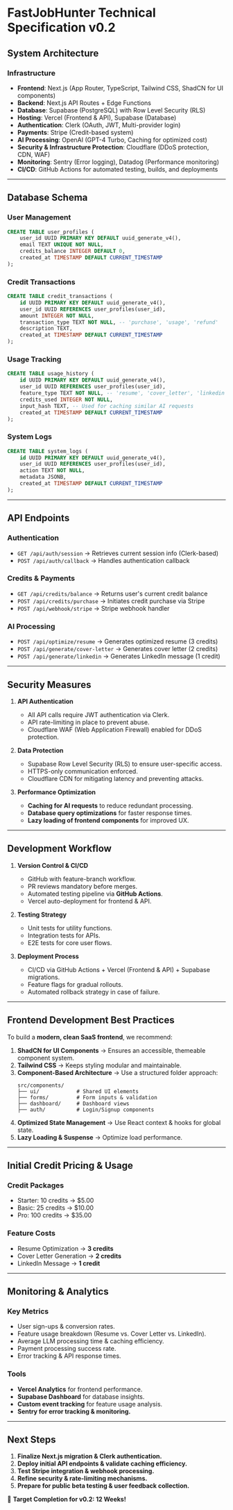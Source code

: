 # **FastJobHunter Technical Specification v0.2**

## **System Architecture**

### **Infrastructure**
- **Frontend**: Next.js (App Router, TypeScript, Tailwind CSS, ShadCN for UI components)
- **Backend**: Next.js API Routes + Edge Functions
- **Database**: Supabase (PostgreSQL) with Row Level Security (RLS)
- **Hosting**: Vercel (Frontend & API), Supabase (Database)
- **Authentication**: Clerk (OAuth, JWT, Multi-provider login)
- **Payments**: Stripe (Credit-based system)
- **AI Processing**: OpenAI (GPT-4 Turbo, Caching for optimized cost)
- **Security & Infrastructure Protection**: Cloudflare (DDoS protection, CDN, WAF)
- **Monitoring**: Sentry (Error logging), Datadog (Performance monitoring)
- **CI/CD**: GitHub Actions for automated testing, builds, and deployments

---

## **Database Schema**

### **User Management**
```sql
CREATE TABLE user_profiles (
    user_id UUID PRIMARY KEY DEFAULT uuid_generate_v4(),
    email TEXT UNIQUE NOT NULL,
    credits_balance INTEGER DEFAULT 0,
    created_at TIMESTAMP DEFAULT CURRENT_TIMESTAMP
);
```

### **Credit Transactions**
```sql
CREATE TABLE credit_transactions (
    id UUID PRIMARY KEY DEFAULT uuid_generate_v4(),
    user_id UUID REFERENCES user_profiles(user_id),
    amount INTEGER NOT NULL,
    transaction_type TEXT NOT NULL, -- 'purchase', 'usage', 'refund'
    description TEXT,
    created_at TIMESTAMP DEFAULT CURRENT_TIMESTAMP
);
```

### **Usage Tracking**
```sql
CREATE TABLE usage_history (
    id UUID PRIMARY KEY DEFAULT uuid_generate_v4(),
    user_id UUID REFERENCES user_profiles(user_id),
    feature_type TEXT NOT NULL, -- 'resume', 'cover_letter', 'linkedin'
    credits_used INTEGER NOT NULL,
    input_hash TEXT, -- Used for caching similar AI requests
    created_at TIMESTAMP DEFAULT CURRENT_TIMESTAMP
);
```

### **System Logs**
```sql
CREATE TABLE system_logs (
    id UUID PRIMARY KEY DEFAULT uuid_generate_v4(),
    user_id UUID REFERENCES user_profiles(user_id),
    action TEXT NOT NULL,
    metadata JSONB,
    created_at TIMESTAMP DEFAULT CURRENT_TIMESTAMP
);
```

---

## **API Endpoints**

### **Authentication**
- `GET /api/auth/session` → Retrieves current session info (Clerk-based)
- `POST /api/auth/callback` → Handles authentication callback

### **Credits & Payments**
- `GET /api/credits/balance` → Returns user's current credit balance
- `POST /api/credits/purchase` → Initiates credit purchase via Stripe
- `POST /api/webhook/stripe` → Stripe webhook handler

### **AI Processing**
- `POST /api/optimize/resume` → Generates optimized resume (3 credits)
- `POST /api/generate/cover-letter` → Generates cover letter (2 credits)
- `POST /api/generate/linkedin` → Generates LinkedIn message (1 credit)

---

## **Security Measures**
1. **API Authentication**
   - All API calls require JWT authentication via Clerk.
   - API rate-limiting in place to prevent abuse.
   - Cloudflare WAF (Web Application Firewall) enabled for DDoS protection.

2. **Data Protection**
   - Supabase Row Level Security (RLS) to ensure user-specific access.
   - HTTPS-only communication enforced.
   - Cloudflare CDN for mitigating latency and preventing attacks.

3. **Performance Optimization**
   - **Caching for AI requests** to reduce redundant processing.
   - **Database query optimizations** for faster response times.
   - **Lazy loading of frontend components** for improved UX.

---

## **Development Workflow**

1. **Version Control & CI/CD**
   - GitHub with feature-branch workflow.
   - PR reviews mandatory before merges.
   - Automated testing pipeline via **GitHub Actions**.
   - Vercel auto-deployment for frontend & API.

2. **Testing Strategy**
   - Unit tests for utility functions.
   - Integration tests for APIs.
   - E2E tests for core user flows.

3. **Deployment Process**
   - CI/CD via GitHub Actions + Vercel (Frontend & API) + Supabase migrations.
   - Feature flags for gradual rollouts.
   - Automated rollback strategy in case of failure.

---

## **Frontend Development Best Practices**
To build a **modern, clean SaaS frontend**, we recommend:
1. **ShadCN for UI Components** → Ensures an accessible, themeable component system.
2. **Tailwind CSS** → Keeps styling modular and maintainable.
3. **Component-Based Architecture** → Use a structured folder approach:
   ```
   src/components/
   ├── ui/            # Shared UI elements
   ├── forms/         # Form inputs & validation
   ├── dashboard/     # Dashboard views
   ├── auth/          # Login/Signup components
   ```
4. **Optimized State Management** → Use React context & hooks for global state.
5. **Lazy Loading & Suspense** → Optimize load performance.

---

## **Initial Credit Pricing & Usage**

### **Credit Packages**
- Starter: 10 credits → $5.00
- Basic: 25 credits → $10.00
- Pro: 100 credits → $35.00

### **Feature Costs**
- Resume Optimization → **3 credits**
- Cover Letter Generation → **2 credits**
- LinkedIn Message → **1 credit**

---

## **Monitoring & Analytics**

### **Key Metrics**
- User sign-ups & conversion rates.
- Feature usage breakdown (Resume vs. Cover Letter vs. LinkedIn).
- Average LLM processing time & caching efficiency.
- Payment processing success rate.
- Error tracking & API response times.

### **Tools**
- **Vercel Analytics** for frontend performance.
- **Supabase Dashboard** for database insights.
- **Custom event tracking** for feature usage analysis.
- **Sentry for error tracking & monitoring.**

---

## **Next Steps**
1. **Finalize Next.js migration & Clerk authentication.**
2. **Deploy initial API endpoints & validate caching efficiency.**
3. **Test Stripe integration & webhook processing.**
4. **Refine security & rate-limiting mechanisms.**
5. **Prepare for public beta testing & user feedback collection.**

🚀 **Target Completion for v0.2: 12 Weeks!**
